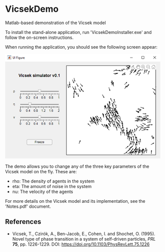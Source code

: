 # VicsekDemo
Matlab-based demonstration of the Vicsek model

To install the stand-alone application, run 'VicsekDemoInstaller.exe' and follow the on-screen instructions. 

When running the application, you should see the following screen appear:

<p align="center">
  <img src="https://raw.githubusercontent.com/Pseudomoaner/VicsekDemo/master/ScreenCap.PNG" alt="Screen capture"/>
</p>

The demo allows you to change any of the three key parameters of the Vicsek model on the fly. These are:

  * rho: The density of agents in the system
  * eta: The amount of noise in the system
  * nu: The velocity of the agents
 
For more details on the Vicsek model and its implementation, see the 'Notes.pdf' document.

## References
  * Vicsek, T., Czirók, A., Ben-Jacob, E., Cohen, I. and Shochet, O. (1995). Novel type of phase transition in a system of self-driven particles, *PRL* **75**, pp. 1226-1229. DOI: https://doi.org/10.1103/PhysRevLett.75.1226
